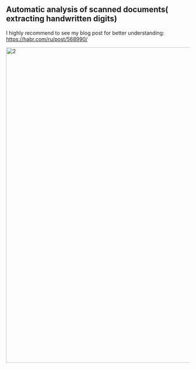 ## Automatic analysis of scanned documents( extracting handwritten digits)

I highly recommend to see my blog post for better understanding: https://habr.com/ru/post/568990/

<img width="863" alt="2" src="https://user-images.githubusercontent.com/42088646/126868137-08bea9e4-d2d8-479a-b272-d3f16158bd11.png">

